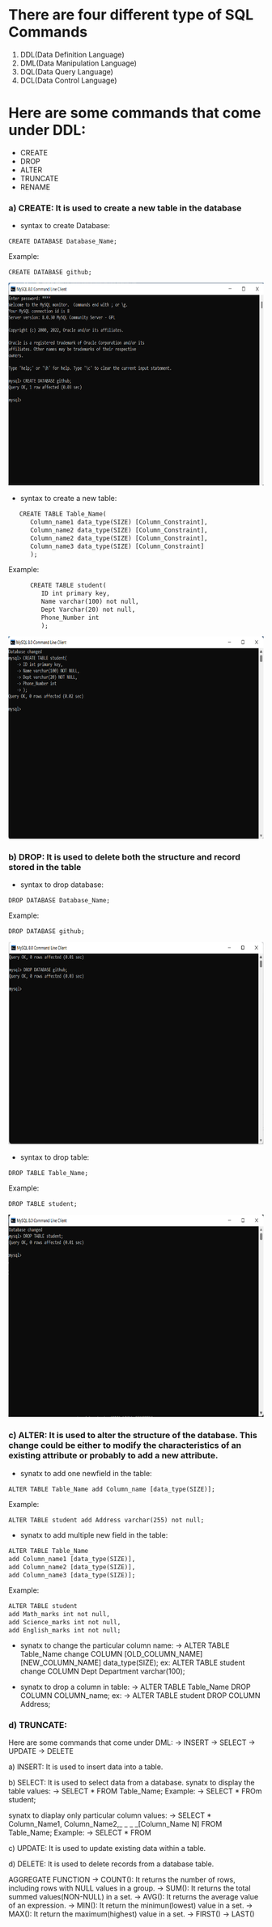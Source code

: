 # There are four different type of SQL Commands
1) DDL(Data Definition Language)
2) DML(Data Manipulation Language)
3) DQL(Data Query Language)
4) DCL(Data Control Language)

# Here are some commands that come under DDL:
*  CREATE
*  DROP
*  ALTER
*  TRUNCATE
*  RENAME

### a) CREATE: It is used to create a new table in the database
* syntax to create Database:  

```
CREATE DATABASE Database_Name;
```  
   
Example:
```
CREATE DATABASE github;
```
<p align="center">
   <img src="user/pg1.png" width=800 height=400>
</p>
                                 
* syntax to create  a new table:

```
   CREATE TABLE Table_Name(
      Column_name1 data_type(SIZE) [Column_Constraint],
      Column_name2 data_type(SIZE) [Column_Constraint],
      Column_name2 data_type(SIZE) [Column_Constraint],
      Column_name3 data_type(SIZE) [Column_Constraint]
      );
```  
Example:

```
      CREATE TABLE student(
         ID int primary key,
         Name varchar(100) not null,
         Dept Varchar(20) not null,
         Phone_Number int
         );
```
<p align="center">
   <img src="user/pg2.png" width=800 height=400>
</p>

### b) DROP: It is used to delete both the structure and record stored in the table
* syntax to drop database:

```
DROP DATABASE Database_Name;
```

Example:

```
DROP DATABASE github;
```
<p align="center">
   <img src="user/pg3.png" width=800 height=400>
</p>

* syntax to drop table:
      
```
DROP TABLE Table_Name;
```

Example:

```
DROP TABLE student;
```
<p align="center">
   <img src="user/pg4.png" width=800 height=400>
</p>


### c) ALTER: It is used to alter the structure of the database. This change could be either to modify the characteristics of an existing attribute or probably to add a new attribute.
* synatx to add one newfield in the table:

```
ALTER TABLE Table_Name add Column_name [data_type(SIZE)];
```

Example:

```
ALTER TABLE student add Address varchar(255) not null;
```

* synatx to add multiple new field in the table:

```
ALTER TABLE Table_Name
add Column_name1 [data_type(SIZE)],
add Column_name2 [data_type(SIZE)],
add Column_name3 [data_type(SIZE)];
```

Example:

```
ALTER TABLE student
add Math_marks int not null,
add Science_marks int not null,
add English_marks int not null;
```

* synatx to change the particular column name:
   -> ALTER TABLE Table_Name change COLUMN [OLD_COLUMN_NAME] [NEW_COLUMN_NAME] data_type(SIZE);
      ex:
      ALTER TABLE student change COLUMN Dept Department varchar(100);
  
* synatx to drop a column in table:
   -> ALTER TABLE Table_Name DROP COLUMN COLUMN_name;
      ex:
      -> ALTER TABLE student DROP COLUMN Address;
      
### d) TRUNCATE: 

Here are some commands that come under DML:
-> INSERT
-> SELECT
-> UPDATE
-> DELETE

a) INSERT: It is used to insert data into a table.

b) SELECT: It is used to select data from a database.
   synatx to display the table values:
   -> SELECT * FROM Table_Name;
      Example:
      -> SELECT * FROm student;

   synatx to diaplay only particular column values:
   -> SELECT * Column_Name1, Column_Name2,_ _ _ _[Column_Name N] FROM Table_Name;
      Example:
      -> SELECT * FROM

c) UPDATE: It is used to update existing data within a table.

d) DELETE: It is used to delete records from a database table.

AGGREGATE FUNCTION
-> COUNT(): It returns the number of rows, including rows with NULL values in a group.
-> SUM(): It returns the total summed values(NON-NULL) in a set.
-> AVG(): It returns the average value of an expression.
-> MIN(): It return the minimun(lowest) value in a set.
-> MAX(): It return the maximum(highest) value in a set.
-> FIRST()
-> LAST()
